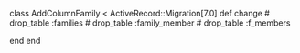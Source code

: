 class AddColumnFamily < ActiveRecord::Migration[7.0]
  def change
    # drop_table :families
    # drop_table :family_member
    # drop_table :f_members
   
  end
end
